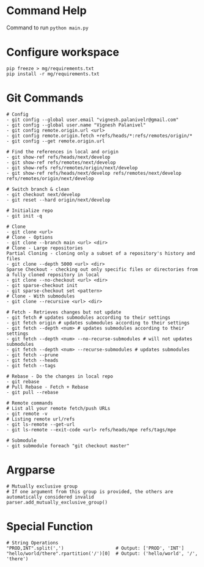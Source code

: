 # Command Help
Command to run
```python main.py```<br>

# Configure workspace
```
pip freeze > mg/requirements.txt
pip install -r mg/requirements.txt
```

# Git Commands
```
# Config
- git config --global user.email "vignesh.palanivelr@gmail.com"
- git config --global user.name "Vignesh Palanivel"
- git config remote.origin.url <url>
- git config remote.origin.fetch +refs/heads/*:refs/remotes/origin/*
- git config --get remote.origin.url

# Find the references in local and origin
- git show-ref refs/heads/next/develop
- git show-ref refs/remotes/next/develop
- git show-refs refs/remotes/origin/next/develop
- git show-ref refs/heads/next/develop refs/remotes/next/develop refs/remotes/origin/next/develop

# Switch branch & clean
- git checkout next/develop
- git reset --hard origin/next/develop

# Initialize repo
- git init -q

# Clone
- git clone <url>
# Clone - Options
- git clone --branch main <url> <dir>
# Clone - Large repositories
Partial Cloning - cloning only a subset of a repository's history and files
- git clone --depth 5000 <url> <dir>
Sparse Checkout - checking out only specific files or directories from a fully cloned repository in local
- git clone --no-checkout <url> <dir>
- git sparse-checkout init
- git sparse-checkout set <pattern>
# Clone - With submodules
- git clone --recursive <url> <dir>

# Fetch - Retrieves changes but not update
- git fetch # updates submodules according to their settings
- git fetch origin # updates submodules according to their settings
- git fetch --depth <num> # updates submodules according to their settings
- git fetch --depth <num> --no-recurse-submodules # will not updates submodules
- git fetch --depth <num> --recurse-submodules # updates submodules
- git fetch --prune
- git fetch --heads
- git fetch --tags

# Rebase - Do the changes in local repo
- git rebase
# Pull Rebase - Fetch + Rebase
- git pull --rebase

# Remote commands
# List all your remote fetch/push URLs
- git remote -v
# Listing remote url/refs
- git ls-remote --get-url
- git ls-remote --exit-code <url> refs/heads/mpe refs/tags/mpe

# Submodule
- git submodule foreach "git checkout master"
```
# Argparse
```
# Mutually exclusive group
# If one argument from this group is provided, the others are automatically considered invalid
parser.add_mutually_exclusive_group()
```

# Special Function
```
# String Operations
"PROD,INT".split(',')                   # Output: ['PROD', 'INT']
"hello/world/there".rpartition('/')[0]  # Output: ('hello/world', '/', 'there')
```